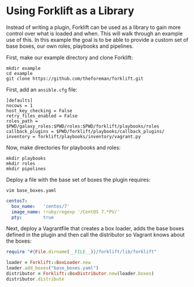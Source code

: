 # Using Forklift as a Library

Instead of writing a plugin, Forklift can be used as a library to gain more control over what is loaded and when. This will walk through an example use of this. In this example the goal is to be able to provide a custom set of base boxes, our own roles, playbooks and pipelines.

First, make our example directory and clone Forklift:

    mkdir example
    cd example
    git clone https://github.com/theforeman/forklift.git

First, add an `ansible.cfg` file:

```
[defaults]
nocows = 1
host_key_checking = False
retry_files_enabled = False
roles_path = $PWD/galaxy_roles:$PWD/roles:$PWD/forklift/playbooks/roles
callback_plugins = $PWD/forklift/playbooks/callback_plugins/
inventory = forklift/playbooks/inventory/vagrant.py
```

Now, make directories for playbooks and roles:

    mkdir playbooks
    mkdir roles
    mkdir pipelines

Deploy a file with the base set of boxes the plugin requires:

    vim base_boxes.yaml

```yaml
centos7:
  box_name:   'centos/7'
  image_name: !ruby/regexp '/CentOS 7.*PV/'
  pty:        true
```

Next, deploy a Vagrantfile that creates a box loader, adds the base boxes defined in the plugin and then call the distributor so Vagrant knows about the boxes:

```ruby
require "#{File.dirname(__FILE__)}/forklift/lib/forklift"

loader = Forklift::BoxLoader.new
loader.add_boxes("base_boxes.yaml")
distributor = Forklift::BoxDistributor.new(loader.boxes)
distributor.distribute
```

